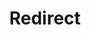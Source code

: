 ﻿---
layout: src/layouts/Redirect.astro
title: Redirect
redirect: https://yamldoc.liuyan.wang/docs/octopus-rest-api/cli/octopus-worker-pool-list
pubDate:  2023-01-01
navSearch: false
navSitemap: false
navMenu: false
---
